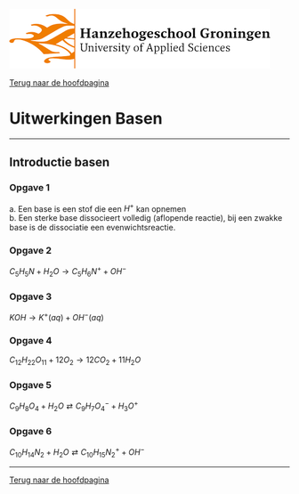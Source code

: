 ![Hanze](../hanze/hanze.png)

[Terug naar de hoofdpagina ](../index.md)

# Uitwerkingen Basen 

---

## Introductie basen

### Opgave 1
a. Een base is een stof die een $H^+$ kan opnemen  
b. Een sterke base dissocieert volledig (aflopende reactie), bij een zwakke base is de dissociatie een evenwichtsreactie.  

### Opgave 2

$C_5H_5N + H_2O \rightarrow C_5H_6N^+ + OH^-$  

### Opgave 3

$KOH \rightarrow K^+ (aq) + OH^- (aq)$  

### Opgave 4

$C_{12}H_{22}O_{11} + 12O_2 \rightarrow 12CO_2 + 11H_2O$  

### Opgave 5

$C_9H_8O_4 + H_2O \rightleftarrows C_9H_7O_4^- + H_3O^+$  

### Opgave 6

$C_{10}H_{14}N_2 + H_2O \rightleftarrows C_{10}H_{15}N_2^++ OH^-$


--- 

[Terug naar de hoofdpagina ](../index.md)

